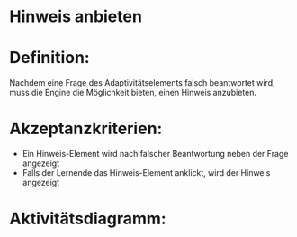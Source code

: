 # Hinweis anbieten


# Definition:
Nachdem eine Frage des Adaptivitätselements falsch beantwortet wird, muss die Engine die Möglichkeit bieten, einen
Hinweis anzubieten.

# Akzeptanzkriterien:
- Ein Hinweis-Element wird nach falscher Beantwortung neben der Frage angezeigt
- Falls der Lernende das Hinweis-Element anklickt, wird der Hinweis angezeigt


# Aktivitätsdiagramm:



